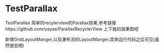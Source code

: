 # TestParallax
TestParallax
简单的recylerview的Parallax效果,参考链接https://github.com/yayaa/ParallaxRecyclerView
上下我的效果图吧


新增GridLayoutManger,以及瀑布流的LayoutManger,具体运行代码之后可见(虽然很丑陋)
